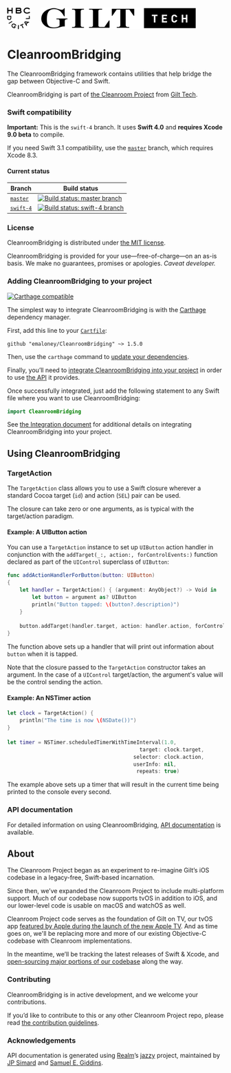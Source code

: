 ![HBC Digital logo](https://raw.githubusercontent.com/gilt/Cleanroom/master/Assets/hbc-digital-logo.png)     
![Gilt Tech logo](https://raw.githubusercontent.com/gilt/Cleanroom/master/Assets/gilt-tech-logo.png)

# CleanroomBridging

The CleanroomBridging framework contains utilities that help bridge the gap between Objective-C and Swift.

CleanroomBridging is part of [the Cleanroom Project](https://github.com/gilt/Cleanroom) from [Gilt Tech](http://tech.gilt.com).


### Swift compatibility

**Important:** This is the `swift-4` branch. It uses **Swift 4.0** and **requires Xcode 9.0 beta** to compile.

If you need Swift 3.1 compatibility, use the [`master`](https://github.com/emaloney/CleanroomBridging) branch, which requires Xcode 8.3.


#### Current status

Branch|Build status
--------|------------------------
[`master`](https://github.com/emaloney/CleanroomBridging)|[![Build status: master branch](https://travis-ci.org/emaloney/CleanroomBridging.svg?branch=master)](https://travis-ci.org/emaloney/CleanroomBridging)
[`swift-4`](https://github.com/emaloney/CleanroomBridging/tree/swift-4)|[![Build status: swift-4 branch](https://travis-ci.org/emaloney/CleanroomBridging.svg?branch=swift-4)](https://travis-ci.org/emaloney/CleanroomBridging)

### License

CleanroomBridging is distributed under [the MIT license](https://github.com/emaloney/CleanroomBridging/blob/swift-4/LICENSE).

CleanroomBridging is provided for your use—free-of-charge—on an as-is basis. We make no guarantees, promises or apologies. *Caveat developer.*


### Adding CleanroomBridging to your project

[![Carthage compatible](https://img.shields.io/badge/Carthage-compatible-4BC51D.svg?style=flat)](https://github.com/Carthage/Carthage)

The simplest way to integrate CleanroomBridging is with the [Carthage](https://github.com/Carthage/Carthage) dependency manager.

First, add this line to your [`Cartfile`](https://github.com/Carthage/Carthage/blob/master/Documentation/Artifacts.md#cartfile):

```
github "emaloney/CleanroomBridging" ~> 1.5.0
```

Then, use the `carthage` command to [update your dependencies](https://github.com/Carthage/Carthage#upgrading-frameworks).

Finally, you’ll need to [integrate CleanroomBridging into your project](https://github.com/emaloney/CleanroomBridging/blob/swift-4/INTEGRATION.md) in order to use [the API](https://rawgit.com/emaloney/CleanroomBridging/swift-4/Documentation/API/index.html) it provides.

Once successfully integrated, just add the following statement to any Swift file where you want to use CleanroomBridging:

```swift
import CleanroomBridging
```

See [the Integration document](https://github.com/emaloney/CleanroomBridging/blob/swift-4/INTEGRATION.md) for additional details on integrating CleanroomBridging into your project.

## Using CleanroomBridging

### TargetAction

The `TargetAction` class allows you to use a Swift closure wherever a standard Cocoa target (`id`) and action (`SEL`) pair can be used.

The closure can take zero or one arguments, as is typical with the target/action paradigm.

#### Example: A UIButton action

You can use a `TargetAction` instance to set up `UIButton` action handler in conjunction with the `addTarget(_:, action:, forControlEvents:)` function declared as part of the `UIControl` superclass of `UIButton`:

```swift
func addActionHandlerForButton(button: UIButton)
{
	let handler = TargetAction() { (argument: AnyObject?) -> Void in
		let button = argument as? UIButton
		println("Button tapped: \(button?.description)")
	}
	
	button.addTarget(handler.target, action: handler.action, forControlEvents: .TouchUpInside)
}
```

The function above sets up a handler that will print out information about `button` when it is tapped.

Note that the closure passed to the `TargetAction` constructor takes an argument. In the case of a `UIControl` target/action, the argument's value will be the control sending the action.

#### Example: An NSTimer action

```swift
let clock = TargetAction() {
	println("The time is now \(NSDate())")
}

let timer = NSTimer.scheduledTimerWithTimeInterval(1.0,
                                           target: clock.target, 
                                         selector: clock.action,
                                         userInfo: nil,
                                          repeats: true)
```

The example above sets up a timer that will result in the current time being printed to the console every second.


### API documentation

For detailed information on using CleanroomBridging, [API documentation](https://rawgit.com/emaloney/CleanroomBridging/swift-4/Documentation/API/index.html) is available.


## About

The Cleanroom Project began as an experiment to re-imagine Gilt’s iOS codebase in a legacy-free, Swift-based incarnation.

Since then, we’ve expanded the Cleanroom Project to include multi-platform support. Much of our codebase now supports tvOS in addition to iOS, and our lower-level code is usable on macOS and watchOS as well.

Cleanroom Project code serves as the foundation of Gilt on TV, our tvOS app [featured by Apple during the launch of the new Apple TV](http://www.apple.com/apple-events/september-2015/). And as time goes on, we'll be replacing more and more of our existing Objective-C codebase with Cleanroom implementations.

In the meantime, we’ll be tracking the latest releases of Swift & Xcode, and [open-sourcing major portions of our codebase](https://github.com/gilt/Cleanroom#open-source-by-default) along the way.


### Contributing

CleanroomBridging is in active development, and we welcome your contributions.

If you’d like to contribute to this or any other Cleanroom Project repo, please read [the contribution guidelines](https://github.com/gilt/Cleanroom#contributing-to-the-cleanroom-project).


### Acknowledgements

API documentation is generated using [Realm](http://realm.io)’s [jazzy](https://github.com/realm/jazzy/) project, maintained by [JP Simard](https://github.com/jpsim) and [Samuel E. Giddins](https://github.com/segiddins).
